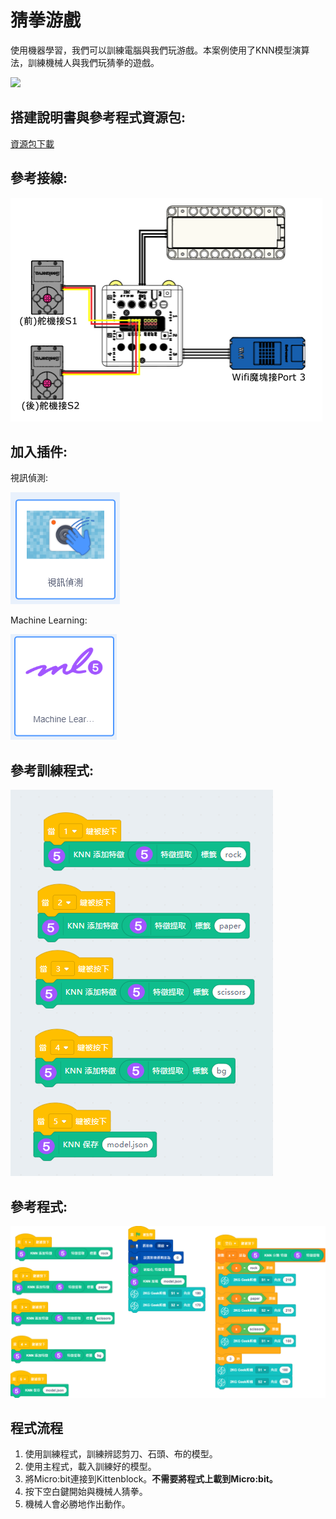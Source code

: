 # 猜拳游戲

使用機器學習，我們可以訓練電腦與我們玩游戲。本案例使用了KNN模型演算法，訓練機械人與我們玩猜拳的遊戲。

![](./images/ex9.png)

## 搭建說明書與參考程式資源包:

[資源包下載](http://bit.ly/AIOTKit_SH_ResourcsePack)

## 參考接線:

![](./images/game_wire.png)

## 加入插件:

視訊偵測:

![](./images/video.png)

Machine Learning:

![](./images/ml.png)

## 參考訓練程式:

![](./images/game_train_code_1.87.png)

## 參考程式:

![](./images/game_code_1.87.png)

## 程式流程

1. 使用訓練程式，訓練辨認剪刀、石頭、布的模型。
2. 使用主程式，載入訓練好的模型。
3. 將Micro:bit連接到Kittenblock。**不需要將程式上載到Micro:bit。**
4. 按下空白鍵開始與機械人猜拳。
5. 機械人會必勝地作出動作。